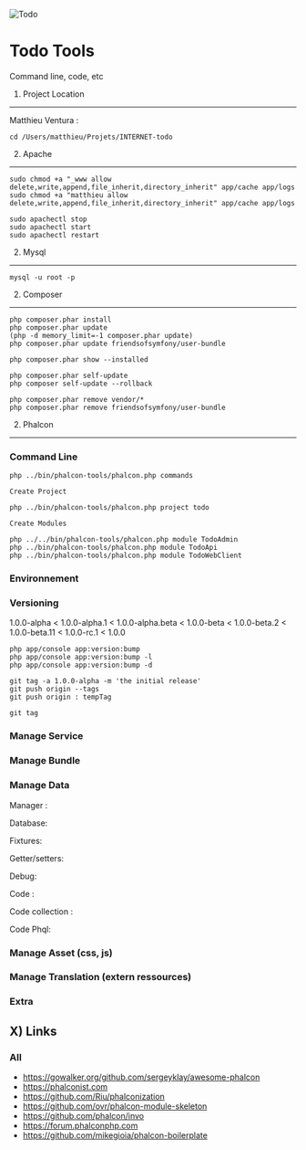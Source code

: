 ![Todo](http://todo.com/images/todo-logo.png)


Todo Tools 
========================

Command line, code, etc



1) Project Location 
----------------------------------

Matthieu Ventura : 

    cd /Users/matthieu/Projets/INTERNET-todo


2) Apache 
----------------------------------

    sudo chmod +a "_www allow delete,write,append,file_inherit,directory_inherit" app/cache app/logs
    sudo chmod +a "matthieu allow delete,write,append,file_inherit,directory_inherit" app/cache app/logs

    sudo apachectl stop
    sudo apachectl start
    sudo apachectl restart

2) Mysql 
----------------------------------

    mysql -u root -p

2) Composer 
----------------------------------

    php composer.phar install
    php composer.phar update
    (php -d memory_limit=-1 composer.phar update)
    php composer.phar update friendsofsymfony/user-bundle

    php composer.phar show --installed

    php composer.phar self-update
    php composer self-update --rollback 

    php composer.phar remove vendor/*
    php composer.phar remove friendsofsymfony/user-bundle


2) Phalcon 
----------------------------------

### Command Line 

    php ../bin/phalcon-tools/phalcon.php commands

    Create Project 
    
    php ../bin/phalcon-tools/phalcon.php project todo

    Create Modules

    php ../../bin/phalcon-tools/phalcon.php module TodoAdmin
    php ../bin/phalcon-tools/phalcon.php module TodoApi
    php ../bin/phalcon-tools/phalcon.php module TodoWebClient
    
    


### Environnement

    

### Versioning

1.0.0-alpha < 1.0.0-alpha.1 < 1.0.0-alpha.beta < 1.0.0-beta < 1.0.0-beta.2 < 1.0.0-beta.11 < 1.0.0-rc.1 < 1.0.0

    php app/console app:version:bump
    php app/console app:version:bump -l
    php app/console app:version:bump -d

    git tag -a 1.0.0-alpha -m 'the initial release'
    git push origin --tags
    git push origin : tempTag

    git tag 

### Manage Service

### Manage Bundle 
  
### Manage Data

Manager : 


Database: 

  
Fixtures: 


Getter/setters:

Debug: 


Code : 

Code collection :
    
Code  Phql:


### Manage Asset (css, js)
    

### Manage Translation (extern ressources)

### Extra 


X) Links 
----------------------------------

### All
* https://gowalker.org/github.com/sergeyklay/awesome-phalcon
* https://phalconist.com
* https://github.com/Riu/phalconization
* https://github.com/ovr/phalcon-module-skeleton
* https://github.com/phalcon/invo
* https://forum.phalconphp.com
* https://github.com/mikegioia/phalcon-boilerplate

